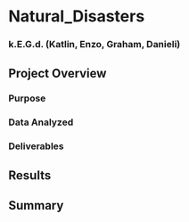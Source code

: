 # Natural_Disasters
### k.E.G.d. (Katlin, Enzo, Graham, Danieli)
## Project Overview
### Purpose
### Data Analyzed
### Deliverables 
## Results
## Summary 
